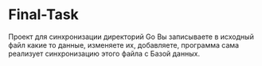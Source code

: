 # Final-Task
Проект для синхронизации директорий Go
Вы записываете в исходный файл какие то данные, изменяете их, добавляете, программа сама реализует синхронизацию этого файла с Базой данных.